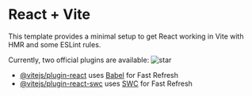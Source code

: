 # React + Vite

This template provides a minimal setup to get React working in Vite with HMR and some ESLint rules.

Currently, two official plugins are available:
![star](https://github.com/user-attachments/assets/f746b809-8a57-4f67-9739-cb4325f83b48)

- [@vitejs/plugin-react](https://github.com/vitejs/vite-plugin-react/blob/main/packages/plugin-react/README.md) uses [Babel](https://babeljs.io/) for Fast Refresh
- [@vitejs/plugin-react-swc](https://github.com/vitejs/vite-plugin-react-swc) uses [SWC](https://swc.rs/) for Fast Refresh
